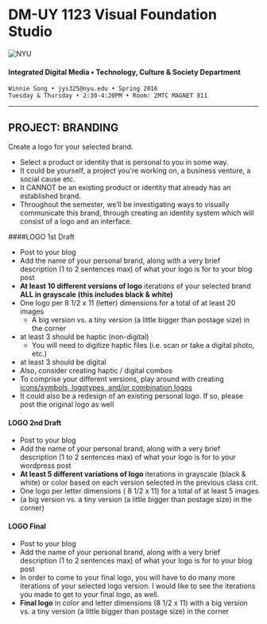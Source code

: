 # DM-UY 1123 Visual Foundation Studio

![NYU](http://ws2.polishedsolid.com/de/nyu_soe_logo.png)
#### Integrated Digital Media • Technology, Culture & Society Department 

    Winnie Song • jys325@nyu.edu • Spring 2016
    Tuesday & Thursday • 2:30-4:20PM • Room: 2MTC MAGNET 811

---


## PROJECT: BRANDING
Create a logo for your selected brand.
* Select a product or identity that is personal to you in some way.
* It could be yourself, a project you're working on, a business venture, a social cause etc.
* It CANNOT be an existing product or identity that already has an established brand.
* Throughout the semester, we’ll be investigating ways to visually communicate this brand, through creating an identity system which will consist of a logo and an interface.

####LOGO 1st Draft  
* Post to your blog
* Add the name of your personal brand, along with a very brief description (1 to 2 sentences max) of what your logo is for to your blog post
* **At least 10 different versions of logo** iterations of your selected brand **ALL in grayscale (this includes black &amp; white)**
* One logo per 8 1/2 x 11 (letter) dimensions for a total of at least 20 images
  * A big version vs. a tiny version (a little bigger than postage size) in the corner
* at least 3 should be haptic (non-digital) 
  * You will need to digitize haptic files (i.e. scan or take a digital photo, etc.)
* at least 3 should be digital
* Also, consider creating haptic / digital combos
* To comprise your different versions, play around with creating <a href="http://www.logodesignsource.com/types.html" target="_blank">icons/symbols, logotypes, and/or combination logos</a>
* It could also be a redesign of an existing personal logo. If so, please post the original logo as well

#### LOGO 2nd Draft  
* Post to your blog
* Add the name of your personal brand, along with a very brief description (1 to 2 sentences max) of what your logo is for to your wordpress post
* **At least 5 different variations of logo** iterations in grayscale (black & white) or color based on each version selected in the previous class crit.
* One logo per letter dimensions ( 8 1/2 x 11) for a total of at least 5 images
* (a big version vs. a tiny version (a little bigger than postage size) in the corner)

#### LOGO Final  
* Post to your blog
* Add the name of your personal brand, along with a very brief description (1 to 2 sentences max) of what your logo is for to your blog post
* In order to come to your final logo, you will have to do many more iterations of your selected logo version. I would like to see the iterations you made to get to your final logo, as well.
* **Final logo** in color and letter dimensions (8 1/2 x 11) with a big version vs. a tiny version (a little bigger than postage size) in the corner



